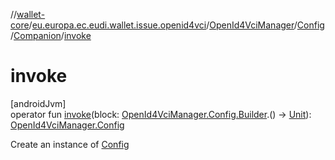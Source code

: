 //[wallet-core](../../../../../index.md)/[eu.europa.ec.eudi.wallet.issue.openid4vci](../../../index.md)/[OpenId4VciManager](../../index.md)/[Config](../index.md)/[Companion](index.md)/[invoke](invoke.md)

# invoke

[androidJvm]\
operator fun [invoke](invoke.md)(block: [OpenId4VciManager.Config.Builder](../-builder/index.md).()
-&gt; [Unit](https://kotlinlang.org/api/latest/jvm/stdlib/kotlin/-unit/index.html)): [OpenId4VciManager.Config](../index.md)

Create an instance of [Config](../index.md)
